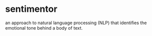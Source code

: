 # sentimentor
 an approach to natural language processing (NLP) that identifies the emotional tone behind a body of text. 
